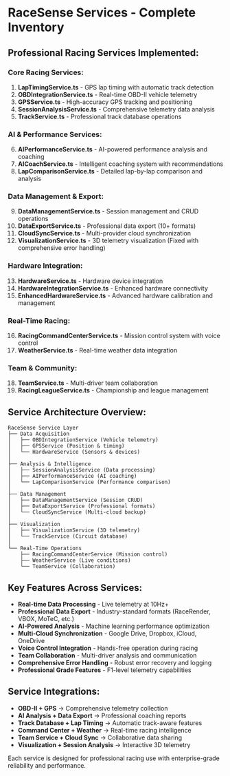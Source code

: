 # RaceSense Services - Complete Inventory

## Professional Racing Services Implemented:

### **Core Racing Services:**

1. **LapTimingService.ts** - GPS lap timing with automatic track detection
2. **OBDIntegrationService.ts** - Real-time OBD-II vehicle telemetry
3. **GPSService.ts** - High-accuracy GPS tracking and positioning
4. **SessionAnalysisService.ts** - Comprehensive telemetry data analysis
5. **TrackService.ts** - Professional track database operations

### **AI & Performance Services:**

6. **AIPerformanceService.ts** - AI-powered performance analysis and coaching
7. **AICoachService.ts** - Intelligent coaching system with recommendations
8. **LapComparisonService.ts** - Detailed lap-by-lap comparison and analysis

### **Data Management & Export:**

9. **DataManagementService.ts** - Session management and CRUD operations
10. **DataExportService.ts** - Professional data export (10+ formats)
11. **CloudSyncService.ts** - Multi-provider cloud synchronization
12. **VisualizationService.ts** - 3D telemetry visualization (Fixed with comprehensive error handling)

### **Hardware Integration:**

13. **HardwareService.ts** - Hardware device integration
14. **HardwareIntegrationService.ts** - Enhanced hardware connectivity
15. **EnhancedHardwareService.ts** - Advanced hardware calibration and management

### **Real-Time Racing:**

16. **RacingCommandCenterService.ts** - Mission control system with voice control
17. **WeatherService.ts** - Real-time weather data integration

### **Team & Community:**

18. **TeamService.ts** - Multi-driver team collaboration
19. **RacingLeagueService.ts** - Championship and league management

## Service Architecture Overview:

```
RaceSense Service Layer
├── Data Acquisition
│   ├── OBDIntegrationService (Vehicle telemetry)
│   ├── GPSService (Position & timing)
│   └── HardwareService (Sensors & devices)
│
├── Analysis & Intelligence
│   ├── SessionAnalysisService (Data processing)
│   ├── AIPerformanceService (AI coaching)
│   └── LapComparisonService (Performance comparison)
│
├── Data Management
│   ├── DataManagementService (Session CRUD)
│   ├── DataExportService (Professional formats)
│   └── CloudSyncService (Multi-cloud backup)
│
├── Visualization
│   ├── VisualizationService (3D telemetry)
│   └── TrackService (Circuit database)
│
└── Real-Time Operations
    ├── RacingCommandCenterService (Mission control)
    ├── WeatherService (Live conditions)
    └── TeamService (Collaboration)
```

## Key Features Across Services:

- **Real-time Data Processing** - Live telemetry at 10Hz+
- **Professional Data Export** - Industry-standard formats (RaceRender, VBOX, MoTeC, etc.)
- **AI-Powered Analysis** - Machine learning performance optimization
- **Multi-Cloud Synchronization** - Google Drive, Dropbox, iCloud, OneDrive
- **Voice Control Integration** - Hands-free operation during racing
- **Team Collaboration** - Multi-driver analysis and communication
- **Comprehensive Error Handling** - Robust error recovery and logging
- **Professional Grade Features** - F1-level telemetry capabilities

## Service Integrations:

- **OBD-II + GPS** → Comprehensive telemetry collection
- **AI Analysis + Data Export** → Professional coaching reports
- **Track Database + Lap Timing** → Automatic track-aware features
- **Command Center + Weather** → Real-time racing intelligence
- **Team Service + Cloud Sync** → Collaborative data sharing
- **Visualization + Session Analysis** → Interactive 3D telemetry

Each service is designed for professional racing use with enterprise-grade reliability and performance.

